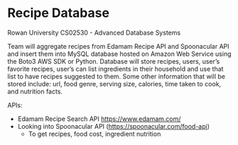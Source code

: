 # Recipe Database
Rowan University CS02530 - Advanced Database Systems

Team will aggregate recipes from Edamam Recipe API and Spoonacular API and insert them into MySQL database hosted on Amazon Web Service using the Boto3 AWS SDK or Python. Database will store recipes, users, user’s favorite recipes, user’s can list ingredients in their household and use that list to have recipes suggested to them. Some other information that will be stored include: url, food genre, serving size, calories, time taken to cook, and nutrition facts.

APIs:
- Edamam Recipe Search API https://www.edamam.com/ 
- Looking into Spoonacular API (https://spoonacular.com/food-api)
  - To get recipes, food cost, ingredient nutrition
